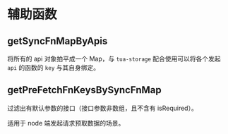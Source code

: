 # 辅助函数
## getSyncFnMapByApis
将所有的 api 对象拍平成一个 Map，与 `tua-storage` 配合使用可以将各个发起 `api` 的函数的 `key` 与其自身绑定。

## getPreFetchFnKeysBySyncFnMap
过滤出有默认参数的接口（接口参数非数组，且不含有 isRequired）。

适用于 node 端发起请求预取数据的场景。
